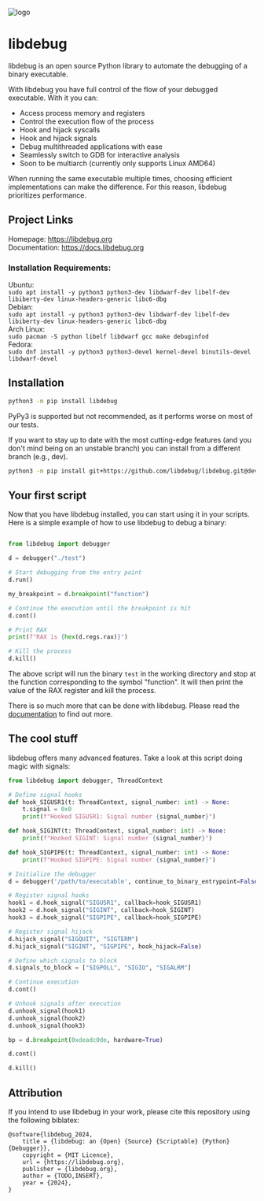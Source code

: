 ![logo](https://github.com/libdebug/libdebug/blob/dev/media/libdebug_logo_horiz.png?raw=true)
# libdebug
libdebug is an open source Python library to automate the debugging of a binary executable.

With libdebug you have full control of the flow of your debugged executable. With it you can:
- Access process memory and registers 
- Control the execution flow of the process
- Hook and hijack syscalls
- Hook and hijack signals
- Debug multithreaded applications with ease
- Seamlessly switch to GDB for interactive analysis
- Soon to be multiarch (currently only supports Linux AMD64)

When running the same executable multiple times, choosing efficient implementations can make the difference. For this reason, libdebug prioritizes performance.

## Project Links
Homepage: https://libdebug.org  \
Documentation: https://docs.libdebug.org

### Installation Requirements:
Ubuntu: \
`sudo apt install -y python3 python3-dev libdwarf-dev libelf-dev libiberty-dev linux-headers-generic libc6-dbg` \
Debian: \
`sudo apt install -y python3 python3-dev libdwarf-dev libelf-dev libiberty-dev linux-headers-generic libc6-dbg` \
Arch Linux: \
`sudo pacman -S python libelf libdwarf gcc make debuginfod` \
Fedora: \
`sudo dnf install -y python3 python3-devel kernel-devel binutils-devel libdwarf-devel`

## Installation
```bash
python3 -m pip install libdebug
```

PyPy3 is supported but not recommended, as it performs worse on most of our tests.

If you want to stay up to date with the most cutting-edge features (and you don't mind being on an unstable branch) you can install from a different branch (e.g., dev).

```bash
python3 -m pip install git+https://github.com/libdebug/libdebug.git@dev
```

## Your first script

Now that you have libdebug installed, you can start using it in your scripts. Here is a simple example of how to use libdebug to debug a binary:

```python

from libdebug import debugger

d = debugger("./test")

# Start debugging from the entry point
d.run()

my_breakpoint = d.breakpoint("function")

# Continue the execution until the breakpoint is hit
d.cont()

# Print RAX
print(f"RAX is {hex(d.regs.rax)}")

# Kill the process
d.kill()
```

The above script will run the binary `test` in the working directory and stop at the function corresponding to the symbol "function". It will then print the value of the RAX register and kill the process.

There is so much more that can be done with libdebug. Please read the [documentation](https://docs.libdebug.org) to find out more.

## The cool stuff

libdebug offers many advanced features. Take a look at this script doing magic with signals:

```python
from libdebug import debugger, ThreadContext

# Define signal hooks
def hook_SIGUSR1(t: ThreadContext, signal_number: int) -> None:
    t.signal = 0x0
    print(f"Hooked SIGUSR1: Signal number {signal_number}")

def hook_SIGINT(t: ThreadContext, signal_number: int) -> None:
    print(f"Hooked SIGINT: Signal number {signal_number}")

def hook_SIGPIPE(t: ThreadContext, signal_number: int) -> None:
    print(f"Hooked SIGPIPE: Signal number {signal_number}")

# Initialize the debugger
d = debugger('/path/to/executable', continue_to_binary_entrypoint=False, enable_aslr=False)

# Register signal hooks
hook1 = d.hook_signal("SIGUSR1", callback=hook_SIGUSR1)
hook2 = d.hook_signal("SIGINT", callback=hook_SIGINT)
hook3 = d.hook_signal("SIGPIPE", callback=hook_SIGPIPE)

# Register signal hijack
d.hijack_signal("SIGQUIT", "SIGTERM")
d.hijack_signal("SIGINT", "SIGPIPE", hook_hijack=False)

# Define which signals to block
d.signals_to_block = ["SIGPOLL", "SIGIO", "SIGALRM"]

# Continue execution
d.cont()

# Unhook signals after execution
d.unhook_signal(hook1)
d.unhook_signal(hook2)
d.unhook_signal(hook3)

bp = d.breakpoint(0xdeadc0de, hardware=True)

d.cont()

d.kill()
```

## Attribution
If you intend to use libdebug in your work, please cite this repository using the following biblatex:

```biblatex
@software{libdebug_2024,
	title = {libdebug: an {Open} {Source} {Scriptable} {Python} {Debugger}},
	copyright = {MIT Licence},
	url = {https://libdebug.org},
	publisher = {libdebug.org},
	author = {TODO,INSERT},
	year = {2024},
}
```
